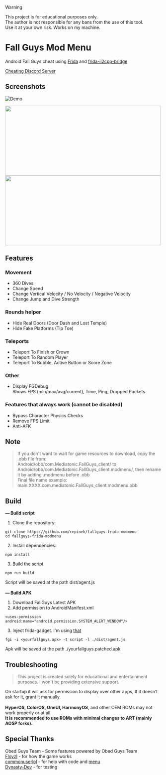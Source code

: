 > [!WARNING]  
> This project is for educational purposes only.  
> The author is not responsible for any bans from the use of this tool.  
> Use it at your own risk.
> Works on my machine.

# Fall Guys Mod Menu
Android Fall Guys cheat using [Frida](https://frida.re/) and [frida-il2cpp-bridge](https://github.com/vfsfitvnm/frida-il2cpp-bridge) <br>

[Cheating Discord Server](https://discord.gg/cNFJ73P6p3)

## Screenshots
![Demo](https://github.com/user-attachments/assets/57b9a4cd-3a62-47b7-8a3e-17dc801ea0b3)

<img src="https://github.com/user-attachments/assets/59ddff53-6dc1-49cc-8396-4243bb3c096a" width="500" height="224"/>
<img src="https://github.com/user-attachments/assets/f2164534-1700-4ba6-b681-576dca29583d" width="500" height="224"/>

## Features 

### Movement
- 360 Dives
- Change Speed
- Change Vertical Velocity / No Velocity / Negative Velocity
- Change Jump and Dive Strength

### Rounds helper
- Hide Real Doors (Door Dash and Lost Temple)
- Hide Fake Platforms (Tip Toe)

### Teleports
- Teleport To Finish or Crown
- Teleport To Random Player
- Teleport To Bubble, Active Button or Score Zone

### Other
- Display FGDebug  
  Shows FPS (min/max/avg/current), Time, Ping, Dropped Packets

### Features that always work (cannot be disabled)
- Bypass Character Physics Checks
- Remove FPS Limit
- Anti-AFK
  
## Note
> If you don't want to wait for game resources to download, copy the .obb file from: <br>
> Android/obb/com.Mediatonic.FallGuys_client/ to <br>
> Android/obb/com.Mediatonic.FallGuys_client.modmenu/, then rename it by adding .modmenu before .obb <br>
> Final file name example: main.XXXX.com.mediatonic.FallGuys_client.modmenu.obb <br>

## Build 
**— Build script**
1. Clone the repository:
```
git clone https://github.com/repinek/fallguys-frida-modmenu
cd fallguys-frida-modmenu
```
2. Install dependencies:
``` 
npm install 
```
3. Build the script
```
npm run build
```
Script will be saved at the path dist/agent.js <br> <br>
**— Build APK <br>**
1. Download FallGuys Latest APK
2. Add permission to AndroidManifest.xml
```
<uses-permission android:name="android.permission.SYSTEM_ALERT_WINDOW"/>
```
3. Inject frida-gadget. I'm using [that](https://github.com/commonuserlol/fgi)
```
fgi -i <yourfallguys.apk> -t script -l ./dist/agent.js
```
Apk will be saved at the path ./yourfallguys.patched.apk 

## Troubleshooting  
> This project is created solely for educational and entertainment purposes. I won't be providing extensive support.

On startup it will ask for permission to display over other apps, If it doesn’t ask for it, grant it manually. <br><br>
**HyperOS, ColorOS, OneUI, HarmonyOS**, and other OEM ROMs may not work properly or at all. <br>
**It is recommended to use ROMs with minimal changes to ART (mainly AOSP forks).** <br>

## Special Thanks
Obed Guys Team - Some features powered by Obed Guys Team <br>
[FloyzI](https://github.com/FloyzI) - for how the game works <br>
[commonuserlol](https://github.com/commonuserlol) - for help with code and [menu](https://github.com/commonuserlol/frida-java-menu) <br>
[Dynasty-Dev](https://github.com/Dynasty-Dev) - for testing
